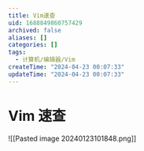 ```yaml
---
title: Vim速查
uid: 1688849860757429
archived: false
aliases: []
categories: []
tags:
  - 计算机/编辑器/Vim
createTime: "2024-04-23 00:07:33"
updateTime: "2024-04-23 00:07:33"
---
```


# Vim 速查

![[Pasted image 20240123101848.png]]

